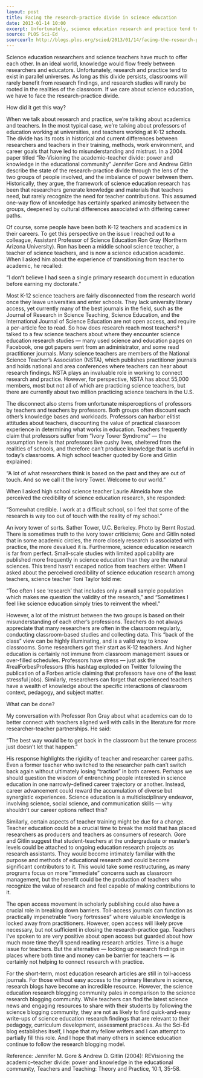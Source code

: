 ```yaml
---
layout: post
title: Facing the research-practice divide in science education
date: 2013-01-14 10:00
excerpt: Unfortunately, science education research and practice tend to exist in parallel universes. If we care about science education, we have to face the research-practice divide.
source: PLOS Sci-Ed
sourceurl: http://blogs.plos.org/scied/2013/01/14/facing-the-research-practice-divide-in-science-education/
---
```


Science education researchers and science teachers have much to offer each other. In an ideal world, knowledge would flow freely between researchers and educators. Unfortunately, research and practice tend to exist in parallel universes. As long as this divide persists, classrooms will rarely benefit from research findings, and research studies will rarely be rooted in the realities of the classroom. If we care about science education, we have to face the research-practice divide.

How did it get this way?

When we talk about research and practice, we’re talking about academics and teachers. In the most typical case, we’re talking about professors of education working at universities, and teachers working at K-12 schools. The divide has its roots in historical and current differences between researchers and teachers in their training, methods, work environment, and career goals that have led to misunderstanding and mistrust. In a 2004 paper titled “Re-Visioning the academic–teacher divide: power and knowledge in the educational community” Jennifer Gore and Andrew Gitlin describe the state of the research-practice divide through the lens of the two groups of people involved, and the imbalance of power between them. Historically, they argue, the framework of science education research has been that researchers generate knowledge and materials that teachers need, but rarely recognize the need for teacher contributions. This assumed one-way flow of knowledge has certainly sparked animosity between the groups, deepened by cultural differences associated with differing career paths.

Of course, some people have been both K-12 teachers and academics in their careers. To get this perspective on the issue I reached out to a colleague, Assistant Professor of Science Education Ron Gray (Northern Arizona University). Ron has been a middle school science teacher, a teacher of science teachers, and is now a science education academic. When I asked him about the experience of transitioning from teacher to academic, he recalled:

“I don’t believe I had seen a single primary research document in education before earning my doctorate.”

Most K-12 science teachers are fairly disconnected from the research world once they leave universities and enter schools. They lack university library access, yet currently many of the best journals in the field, such as the Journal of Research in Science Teaching, Science Education, and the International Journal of Science Education are not open access, and require a per-article fee to read. So how does research reach most teachers? I talked to a few science teachers about where they encounter science education research studies — many used science and education pages on Facebook, one got papers sent from an administrator, and some read practitioner journals. Many science teachers are members of the National Science Teacher’s Association (NSTA), which publishes practitioner journals and holds national and area conferences where teachers can hear about research findings. NSTA plays an invaluable role in working to connect research and practice. However, for perspective, NSTA has about 55,000 members, most but not all of which are practicing science teachers, but there are currently about two million practicing science teachers in the U.S.

The disconnect also stems from unfortunate misperceptions of professors by teachers and teachers by professors. Both groups often discount each other’s knowledge bases and workloads. Professors can harbor elitist attitudes about teachers, discounting the value of practical classroom experience in determining what works in education. Teachers frequently claim that professors suffer from “Ivory Tower Syndrome” — the assumption here is that professors live cushy lives, sheltered from the realities of schools, and therefore can’t produce knowledge that is useful in today’s classrooms. A high school teacher quoted by Gore and Gitlin explained:

“A lot of what researchers think is based on the past and they are out of touch. And so we call it the Ivory Tower. Welcome to our world.”

When I asked high school science teacher Laurie Almeida how she perceived the credibility of science education research, she responded:

“Somewhat credible. I work at a difficult school, so I feel that some of the research is way too out of touch with the reality of my school.”


An ivory tower of sorts. Sather Tower, U.C. Berkeley. Photo by Bernt Rostad.
There is sometimes truth to the ivory tower criticisms; Gore and Gitlin noted that in some academic circles, the more closely research is associated with practice, the more devalued it is. Furthermore, science education research is far from perfect. Small-scale studies with limited applicability are published more frequently in science education than they are the natural sciences. This trend hasn’t escaped notice from teachers either. When I asked about the perceived credibility of science education research among teachers, science teacher Toni Taylor told me:

“Too often I see ‘research’ that includes only a small sample population which makes me question the validity of the research,” and “Sometimes I feel like science education simply tries to reinvent the wheel.”

However, a lot of the mistrust between the two groups is based on their misunderstanding of each other’s professions. Teachers do not always appreciate that many researchers are often in the classroom regularly, conducting classroom-based studies and collecting data. This “back of the class” view can be highly illuminating, and is a valid way to know classrooms. Some researchers got their start as K-12 teachers. And higher education is certainly not immune from classroom management issues or over-filled schedules. Professors have stress — just ask the #realForbesProfessors (this hashtag exploded on Twitter following the publication of a Forbes article claiming that professors have one of the least stressful jobs). Similarly, researchers can forget that experienced teachers have a wealth of knowledge about the specific interactions of classroom context, pedagogy, and subject matter.

 

What can be done?

My conversation with Professor Ron Gray about what academics can do to better connect with teachers aligned well with calls in the literature for more researcher-teacher partnerships. He said:

“The best way would be to get back in the classroom but the tenure process just doesn’t let that happen.”

His response highlights the rigidity of teacher and researcher career paths. Even a former teacher who switched to the researcher path can’t switch back again without ultimately losing “traction” in both careers. Perhaps we should question the wisdom of entrenching people interested in science education in one narrowly-defined career trajectory or another. Instead, career advancement could reward the accumulation of diverse but synergistic experiences. Science education is a multidisciplinary endeavor, involving science, social science, and communication skills — why shouldn’t our career options reflect this?

Similarly, certain aspects of teacher training might be due for a change. Teacher education could be a crucial time to break the mold  that has placed researchers as producers and teachers as consumers of research. Gore and Gitlin suggest that student-teachers at the undergraduate or master’s levels could be attached to ongoing education research projects as research assistants. They would become intimately familiar with the purpose and methods of educational research and could become significant contributors to it. This would take some restructuring, as many programs focus on more “immediate” concerns such as classroom management, but the benefit could be the production of teachers who recognize the value of research and feel capable of making contributions to it.

The open access movement in scholarly publishing could also have a crucial role in breaking down barriers. Toll-access journals can function as practically impenetrable “ivory fortresses” where valuable knowledge is locked away from practitioners. However, open access will likely prove necessary, but not sufficient in closing the research-practice gap. Teachers I’ve spoken to are very positive about open access but guarded about how much more time they’ll spend reading research articles. Time is a huge issue for teachers. But the alternative — locking up research findings in places where both time and money can be barrier for teachers — is certainly not helping to connect research with practice.

For the short-term, most education research articles are still in toll-access journals. For those without easy access to the primary literature in science, research blogs have become an incredible resource. However, the science education research blogging community pales in comparison to the science research blogging community. While teachers can find the latest science news and engaging resources to share with their students by following the science blogging community, they are not as likely to find quick-and-easy write-ups of science education research findings that are relevant to their pedagogy, curriculum development, assessment practices. As the Sci-Ed blog establishes itself, I hope that my fellow writers and I can attempt to partially fill this role. And I hope that many others in science education continue to follow the research blogging model.

Reference:
Jennifer M. Gore & Andrew D. Gitlin (2004): REVisioning the academic–teacher divide: power and knowledge in the educational community, Teachers and Teaching: Theory and Practice, 10:1, 35-58. 